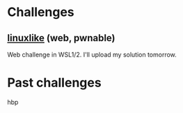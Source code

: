 # Challenges

## [linuxlike](linuxlike) (web, pwnable)

Web challenge in WSL1/2. I'll upload my solution tomorrow.

# Past challenges

hbp